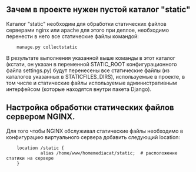 ## Зачем в проекте нужен пустой каталог "static"

Каталог "static" необходим для обработки статических файлов серверами nginx или apache
для этого при деплое, необходимо перенести в него все статические файлы командой:

        manage.py collectstatic

В результате выполнения указанной выше команды в этот каталог (кстати, он указан в переменной
STATIC_ROOT конфигурационного файла settings.py) будут перенесены все статические
файлы (из каталогов указанных в STATICFILES_DIRS), используемые в проекте, в том числе и
статические файлы используемые административным интерфейсом (которые находятся внутри пакета Django).

## Настройка обработки статических файлов сервером NGINX.

Для того чтобы NGINX обслуживал статические файлы необходимо в конфигурацию виртуального
сервера добавить следующий location:

        location /static {
                 alias /home/www/homemediacat/static;  # расположение статики на сервере
        }

